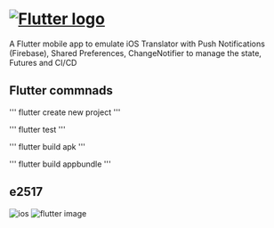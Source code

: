 # [![Flutter logo][]][flutter.dev]

A Flutter mobile app to emulate iOS Translator with Push Notifications (Firebase), Shared Preferences, ChangeNotifier to manage the state, Futures and CI/CD

## Flutter commnads

'''
flutter create new project
'''

'''
flutter test
'''

'''
flutter build apk
'''

'''
flutter build appbundle
'''

## e2517

![ios][]
![flutter image][]

[flutter logo]: https://raw.githubusercontent.com/flutter/website/master/src/_assets/image/flutter-lockup.png
[flutter.dev]: https://flutter.dev
[dart platform diagram]: https://github.com/flutter/website/blob/master/src/images/homepage/dart-diagram-small.png
[ios]: http://achoweb.es/wp-content/uploads/2020/10/FlutterTrainning.png
[flutter image]: http://achoweb.es/wp-content/uploads/2020/10/Translator.png
